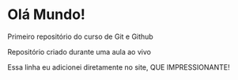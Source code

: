 # Olá Mundo!
 Primeiro repositório do curso de Git e Github

 Repositório criado durante uma aula ao vivo
 
 Essa linha eu adicionei diretamente no site, QUE IMPRESSIONANTE!
